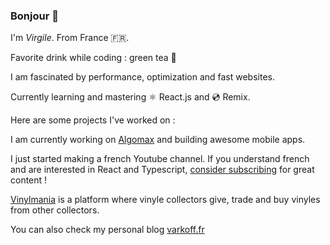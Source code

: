 ### Bonjour 👋

I'm  *Virgile*. From France 🇫🇷.

Favorite drink while coding : green tea 🍵

I am fascinated by performance, optimization and fast websites.

Currently learning and mastering ⚛️ React.js and 💿 Remix.

Here are some projects I've worked on :

I am currently working on [Algomax](https://algomax.fr) and building awesome mobile apps.

I just started making a french Youtube channel. If you understand french and are interested in React and Typescript, [consider subscribing](https://www.youtube.com/@Varkoff/videos) for great content !

[Vinylmania](https://vinylmania.fr) is a platform where vinyle collectors give, trade and buy vinyles from other collectors.

You can also check my personal blog [varkoff.fr](https://varkoff.fr)
